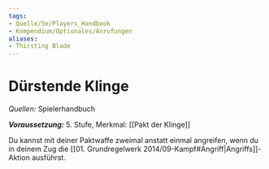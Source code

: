 ```yaml
---
tags:
- Quelle/5e/Players_Handbook
- Kompendium/Optionales/Anrufungen
aliases:
- Thirsting Blade
---
```

# Dürstende Klinge
_Quellen:_ Spielerhandbuch

**_Voraussetzung:_** 5. Stufe, Merkmal: [[Pakt der Klinge]]

Du kannst mit deiner Paktwaffe zweimal anstatt einmal angreifen, wenn du in deinem Zug die [[01. Grundregelwerk 2014/09-Kampf#Angriff|Angriffs]]-Aktion ausführst.